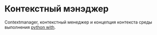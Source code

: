 # Контекстный мэнэджер

Сontextmanager, контекстный менеджер и концепция контекста среды выполнения [python with](https://docs-python.ru/tutorial/osnovnye-vstroennye-tipy-python/kontekstnyj-menedzher-with/).